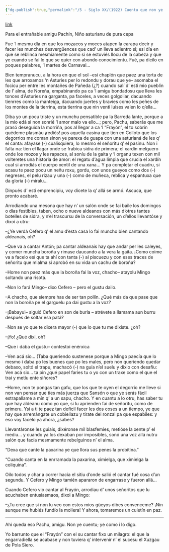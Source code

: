 ```yaml
---
{"dg-publish":true,"permalink":"/5 - Siglo XX/(1922) Cuentu que non ye cuentu. El milagrín de Frayón./","tags":["#Siglo_20","central","Eloy_Cuesta","escrito","Siero","cuento"]}
---
```


[link](https://asturies.com/sites/default/files/escritores/cuentuquenunyecuentu.txt)

Para el entrañable amigu Pachín, Niño asturianu de pura cepa

Fue ‘l mesmu día en que los mozacos y moces atapen la carapa decir y facer les munches desvergüences que cad’ un lleva adientro si; esi día en que se reblinca mesmiamente como si se estuviés llocu de la cabeza y que ye cuando se fai lo que se quier con abondo conocimientu. Fué, pa dicilo en poques palabres, ‘l martes de Carnaval…

Bien tempranucu, a la hora en que el sol –esi chaplón que paez una torta de les que arroxamos ‘n Asturies per lo redondu y dorau que ye– asomaba el focicu per entre les montañes de Pañeda (¿?) cuando salí d’ esti mio pueblín de l’ alma, de Noreña, empabinando pa ca ‘l amigu bondadosu que lleva les tonces d’Asturies na garganta, pa faceles, a veces golgoliar, dacuando tienrres como la manteiga, dacuando juertes y bravíes como les peñes de los montes de la tierrina, esta tierrina que nin venti luises valen lo q’ella…

Diba yo un pocu triste y un munchu pensatible pa la Barreda lante, porque a la mio edá si non sonrié ‘l amor malo va ello…; pero, Pachu, saberás que me prasó deseguida la morriña, pos al llegar a ca ‘l “Frayón”, el to sobrín quédeme plasmáu ¡rediós! pos aquella casina que tien en Colloto que los degorrios me coman sinon ye parexa de guapa con una asturianá de les q’ el canta: afayase (-) cualisquiera, lo mesmo el señoritu q’ el pasinu. Non i falta na: tien el llagar onde se frabica sidra de primera; el xardín melguero onde los mozos y les rapaces, al soníu de la gaita y ‘l organu texen con mil volteretes una historia de amor: el regatu d’agua limpia que crucia el xardín cual si arrodiás el cuerpo xentil de una xana… Y pa completar el cuadru, si acasu te paez pocu un neñu roxu, gordu, con unos gueyos como dos (-) negreses, el pelu rizau y una (-) como de muñeca, reblica y espantuxa que da gloria (-) miralu… 

Dinpués d’ esti emprencipiu, voy dicete la q’ allá se armó. Ascuca, que pronto acabaré.

Arrodiando una mesona que hay n’ un salón onde se fai baile los domingos o días festibles, taben, ocho o nueve aldeanos con más d’otres tantes botelles de sidra, y n’el trascursu de la conversación, un d’ellos llevantóse y dixoi a utru:

–¿Ye verdá Cefero q’ el amu d’esta casa lo fai muncho bien cantando aldeanais, oh?

–Que va a cantar Antón; pa cantar aldeanais hay que andar per les caleyes, y comer muncha boroña y rimase daucando a la vera la gaita. ¡Como coime va a facelo esí que ta ahí con tanta (-) al piscuezu y con eses traces de señoritu que mialma si aprobó en su vida un cachu de boroña?

–Home non paez más que la boroña fai la voz, chacho– atayolu Mingo soltando una risotá.

–Non lo fará Mingo– dixo Cefero – pero el gustu dailo.

–A chacho, que siempre has de ser tan pollín. ¿Qué más da que pase que non la boroña pe el garguelu pa dai gustu a la voz?

–¡Babayu!– siguió Cefero en son de burla – atrévete a llamama aun burru después de soltar esa patá?

–Non se yo que te dixera mayor (-) que lo que tu me dixiste. ¿oh?

–¡Yo! ¿Qué dixi, oh?

–Que i daba el gustu– contestoi enérxica

–Ven acá sio… (Taba queriendo sustenese porque a Mingo paecía que lo mesmo i daba po les buenes que po les males, pero non queriendo quedar debaxo, soltó el trapu, machacó (-) na guía n’el suelu y dixio con desafíu: Ven acá sio… ta pin ¿qué papel faries tu o yo con un traxe como el que el trai y metíu ente siñores?

–Home, non te pongas tan gafu, que los que te oyen el degorrio me lleve si non van pensar que ties más juerza que Sansón o que ye serás fácil estrapallame a mín q’ a un sapu, chacho. Y en cuantu  a lo otru, has saber tu que hay aldeanu como yo que, si lu aprienden fai de señoritu, como de primeru. Ysi a ti te paez tan deficil facer les dos coses a un tiempo, ye que hay que arremángate un cobiellazu y tirate del ronzal pa que espabiles: y eso voy facelo ya ahora, ¿sabes?

Llevantáronse les guiais, dixéronse mil blasfemies, metióse la xente p’ el mediu… y cuando ya los dexaban por imposibles, sonó una voz allá nutru salón que facía mesmamente rebelguinos n’ el alma.

“Dexa que cante
la paxarina
ye que llora sus penes
la probitina.”

“Cuando canta en la enrramada
la paxarina,
ximielga, que ximielga
la coliquina”.


Oilo todos y char a correr hacia el sitiu d’onde salió el cantar fué cosa d’un segundu. Y Cefero y Mingo tamién apararon de engarrase y fueron allá…

Cuando Cefero vio cantar al Frayón, arrodiau d’ unos señoritos que lu acuchaben entusiasmaos, dixoi a Mingo:

–¿Tu cree que si non lu veo con estos mios güeyos dibes convenceme? ¡Nin aunque me hubiés fundío la mollera! Y ahora, tomaremos un culetín en paz.

* * *

Ahí queda eso Pachu, amigu. Non ye cuentu; ye como i lo digo.

Yo barrunto que el “Frayón” con el su cantar fixo un milagro: el que la engarradiella se acabase y non tuviera q’ intervenir n’ el sucesu el Xuzgau de Pola Siero.